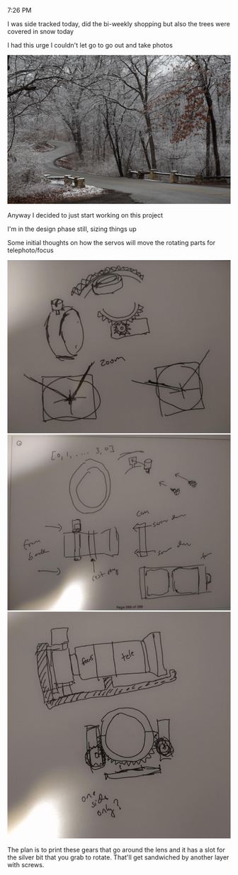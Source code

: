 7:26 PM

I was side tracked today, did the bi-weekly shopping but also the trees were covered in snow today

I had this urge I couldn't let go to go out and take photos

<img src="./images/snow-trees.JPG" width="800"/>

Anyway I decided to just start working on this project

I'm in the design phase still, sizing things up

Some initial thoughts on how the servos will move the rotating parts for telephoto/focus

<img src="./images/design-1.JPG"/>

<img src="./images/design-2.JPG"/>

<img src="./images/design-3.JPG"/>

The plan is to print these gears that go around the lens and it has a slot for the silver bit that you grab to rotate. That'll get sandwiched by another layer with screws.

